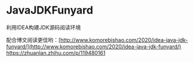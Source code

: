 # JavaJDKFunyard

利用IDEA构建JDK源码阅读环境

配合博文阅读更佳哟：[http://www.komorebishao.com/2020/idea-java-jdk-funyard/](http://www.komorebishao.com/2020/idea-java-jdk-funyard/)
https://zhuanlan.zhihu.com/p/119480161
